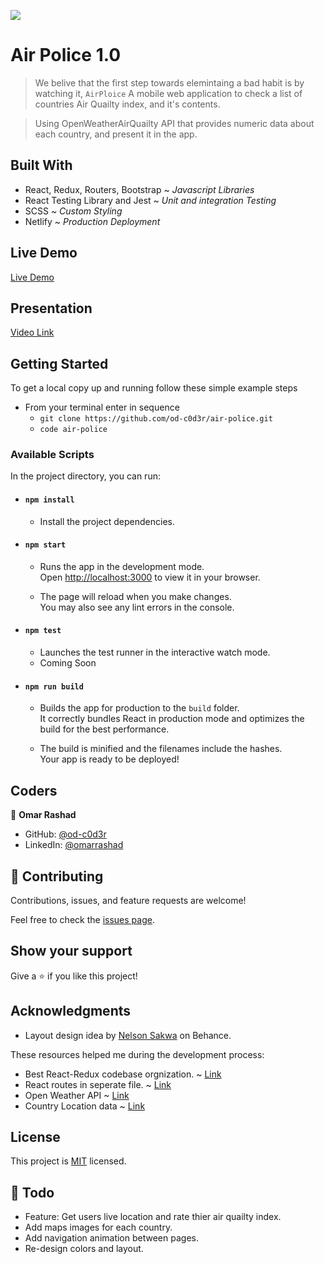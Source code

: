 ![](https://img.shields.io/badge/Microverse-blueviolet)

# Air Police 1.0 

> We belive that the first step towards elemintaing a bad habit is by watching it, `AirPloice` A mobile web application to check a list of countries Air Quailty index, and it's contents.

> Using OpenWeatherAirQuailty API that provides numeric data about each country, and present it in the app.

## Built With

- React, Redux, Routers, Bootstrap ~ _Javascript Libraries_ 
- React Testing Library and Jest ~ _Unit and integration Testing_
- SCSS ~ _Custom Styling_
- Netlify ~ _Production Deployment_

## Live Demo
[Live Demo](https://youthful-jang-dc829b.netlify.app/)

## Presentation
[Video Link](https://www.loom.com/share/cb18895cfa7642c592eefb5a7dad3e04)

## Getting Started

To get a local copy up and running follow these simple example steps

- From your terminal enter in sequence
  - `git clone https://github.com/od-c0d3r/air-police.git`
  - `code air-police`

### Available Scripts

In the project directory, you can run:

- #### `npm install`

  - Install the project dependencies.

- #### `npm start`

  - Runs the app in the development mode.\
Open [http://localhost:3000](http://localhost:3000) to view it in your browser.

  - The page will reload when you make changes.\
You may also see any lint errors in the console.

- #### `npm test`

  - Launches the test runner in the interactive watch mode. 
  - Coming Soon

- #### `npm run build`

  - Builds the app for production to the `build` folder.\
It correctly bundles React in production mode and optimizes the build for the best performance.

  - The build is minified and the filenames include the hashes.\
Your app is ready to be deployed!

## Coders

👤 **Omar Rashad**

- GitHub: [@od-c0d3r](https://github.com/githubhandle)
- LinkedIn: [@omarrashad](https://linkedin.com/in/omarrashad)

## 🤝 Contributing

Contributions, issues, and feature requests are welcome!

Feel free to check the [issues page](../../issues/).

## Show your support

Give a ⭐️ if you like this project!

## Acknowledgments

- Layout design idea by [Nelson Sakwa](https://www.behance.net/gallery/31579789/Ballhead-App-(Free-PSDs)) on Behance.

These resources helped me during the development process:
- Best React-Redux codebase orgnization. ~ [Link](https://www.pluralsight.com/guides/how-to-organize-your-react-+-redux-codebase)
- React routes in seperate file. ~ [Link](https://stackoverflow.com/questions/43026690/declaring-react-routes-in-a-separate-file-and-importing)
- Open Weather API ~ [Link](https://openweathermap.org/api/air-pollution#current)
- Country Location data ~ [Link](https://github.com/eesur/country-codes-lat-long/blob/master/country-codes-lat-long-alpha3.json)

## License

This project is [MIT](./MIT.md) licensed.

## 📝 Todo

- Feature: Get users live location and rate thier air quailty index.
- Add maps images for each country.
- Add navigation animation between pages.
- Re-design colors and layout.
